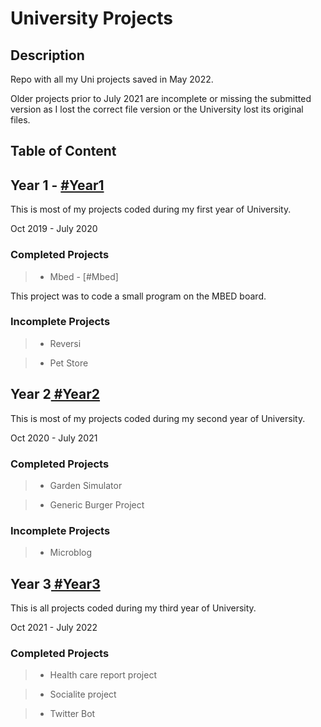 # University Projects

## Description

Repo with all my Uni projects saved in May 2022.

Older projects prior to July 2021 are incomplete or missing the submitted version as I lost the correct file version or the University lost its original files.

## Table of Content

## Year 1 - [ #Year1](https://github.com/raphtolentino/University-Projects/tree/main/Year1_Folder)

This is most of my projects coded during my first year of University.

Oct 2019 - July 2020

### Completed Projects

>- Mbed - [#Mbed]

This project was to code a small program on the MBED board.

### Incomplete Projects

> - Reversi 

> - Pet Store

## Year 2[ #Year2](https://github.com/raphtolentino/University-Projects/tree/main/Year2_Folder)

This is most of my projects coded during my second year of University.

Oct 2020 - July 2021

### Completed Projects

>- Garden Simulator

>- Generic Burger Project 

### Incomplete Projects

> - Microblog

## Year 3[ #Year3](https://github.com/raphtolentino/University-Projects/tree/main/Year3_Folder)

This is all projects coded during my third year of University.

Oct 2021 - July 2022

### Completed Projects

>- Health care report project

>- Socialite project

> - Twitter Bot

